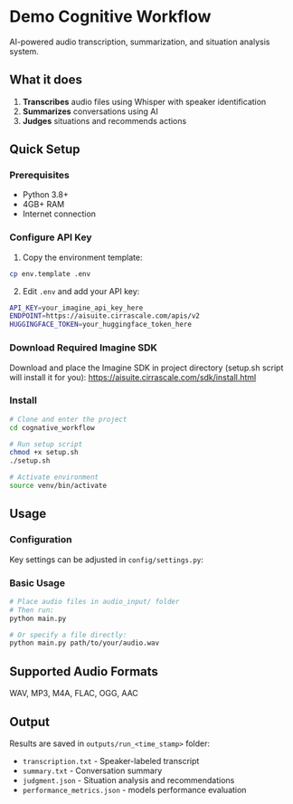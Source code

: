 # Demo Cognitive Workflow

AI-powered audio transcription, summarization, and situation analysis system.

## What it does

1. **Transcribes** audio files using Whisper with speaker identification
2. **Summarizes** conversations using AI
3. **Judges** situations and recommends actions

## Quick Setup

### Prerequisites
- Python 3.8+
- 4GB+ RAM
- Internet connection


### Configure API Key

1. Copy the environment template:
```bash
cp env.template .env
```

2. Edit `.env` and add your API key:
```bash
API_KEY=your_imagine_api_key_here
ENDPOINT=https://aisuite.cirrascale.com/apis/v2
HUGGINGFACE_TOKEN=your_huggingface_token_here 
```

### Download Required Imagine SDK

Download and place the Imagine SDK in project directory (setup.sh script will install it for you):
https://aisuite.cirrascale.com/sdk/install.html

### Install

```bash
# Clone and enter the project
cd cognative_workflow

# Run setup script
chmod +x setup.sh
./setup.sh

# Activate environment
source venv/bin/activate
```


## Usage

### Configuration

Key settings can be adjusted in `config/settings.py`:


### Basic Usage

```bash
# Place audio files in audio_input/ folder
# Then run:
python main.py

# Or specify a file directly:
python main.py path/to/your/audio.wav
```


## Supported Audio Formats

WAV, MP3, M4A, FLAC, OGG, AAC

## Output

Results are saved in `outputs/run_<time_stamp>` folder:
- `transcription.txt` - Speaker-labeled transcript
- `summary.txt` - Conversation summary  
- `judgment.json` - Situation analysis and recommendations
- `performance_metrics.json` - models performance evaluation
